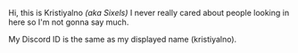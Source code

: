 Hi, this is Kristiyalno _(aka Sixels)_ I never really cared about people looking in here so I'm not gonna say much.

My Discord ID is the same as my displayed name (kristiyalno).
